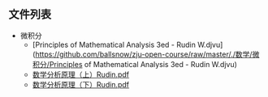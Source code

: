##


## 文件列表

- 微积分
    - [Principles of Mathematical Analysis 3ed - Rudin W.djvu](https://github.com/ballsnow/zju-open-course/raw/master/./数学/微积分/Principles of Mathematical Analysis 3ed - Rudin W.djvu)
    - [数学分析原理（上）Rudin.pdf](https://github.com/ballsnow/zju-open-course/raw/master/./数学/微积分/数学分析原理（上）Rudin.pdf)
    - [数学分析原理（下）Rudin.pdf](https://github.com/ballsnow/zju-open-course/raw/master/./数学/微积分/数学分析原理（下）Rudin.pdf)
